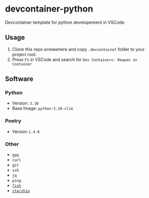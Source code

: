 # devcontainer-python

Devcontainer template for python developement in VSCode.

## Usage

1. Clone this repo somewhere and copy `.devcontainet` folder to your project root.
2. Press `F1` in VSCode and search for `Dev Containers: Reopen in Container`

## Software

### Python

* Version: `3.10`
* Base Image: `python:3.10-slim`

### Poetry

* Version `1.4.0`

### Other

* `gpg`
* `curl`
* `git`
* `ssh`
* `jq`
* `ping`
* [`fish`](https://fishshell.com/)
* [`starship`](https://starship.rs/)
